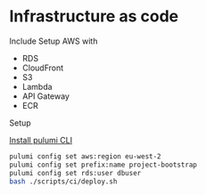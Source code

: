 # Infrastructure as code

Include Setup AWS with
* RDS
* CloudFront
* S3
* Lambda
* API Gateway
* ECR

Setup

[Install pulumi CLI](https://www.pulumi.com/docs/get-started/install/)
```bash
pulumi config set aws:region eu-west-2
pulumi config set prefix:name project-bootstrap
pulumi config set rds:user dbuser
bash ./scripts/ci/deploy.sh
```